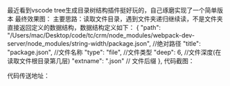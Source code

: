 最近看到vscode tree生成目录树结构插件挺好玩的，自己琢磨实现了一个简单版本
最终效果图：
主要思路：读取文件目录，遇到文件夹递归继续读，不是文件夹直接返回定义的数据结构，数据结构定义如下：
{
    "path": "/Users/mac/Desktop/code/tc/crm/node_modules/webpack-dev-server/node_modules/string-width/package.json", //绝对路径
    "title": "package.json", //文件名称
    "type": "file", //文件类型
    "deep": 6, //文件深度(在读取文件根目录第几层)
    "extname": ".json" // 文件后缀
},
代码截图：
  
代码传送地址：